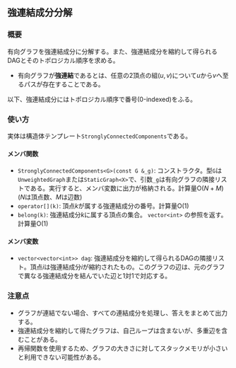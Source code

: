 ## 強連結成分分解

### 概要

有向グラフを強連結成分に分解する。また、強連結成分を縮約して得られるDAGとそのトポロジカル順序を求める。

- 有向グラフが**強連結**であるとは、任意の$2$頂点の組$(u,v)$について$u$から$v$へ至るパスが存在することである。

以下、強連結成分にはトポロジカル順序で番号($0$-indexed)をふる。

### 使い方

実体は構造体テンプレート`StronglyConnectedComponents`である。

#### メンバ関数

- `StronglyConnectedComponents<G>(const G &_g)`: コンストラクタ。型`G`は`UnweightedGraph`または`StaticGraph<X>`で、引数`_g`は有向グラフの隣接リストである。実行すると、メンバ変数に出力が格納される。計算量$\mathrm{O}(N+M)$ ($N$は頂点数、$M$は辺数)
- `operator[](k)`: 頂点$k$が属する強連結成分の番号。計算量$\mathrm{O}(1)$
- `belong(k)`: 強連結成分$k$に属する頂点の集合。 `vector<int>` の参照を返す。計算量$\mathrm{O}(1)$

#### メンバ変数

- `vector<vector<int>> dag`: 強連結成分を縮約して得られるDAGの隣接リスト。頂点$i$は強連結成分$i$が縮約されたもの。このグラフの辺は、元のグラフで異なる強連結成分を結んでいた辺と1対1で対応する。

### 注意点

- グラフが連結でない場合、すべての連結成分を処理し、答えをまとめて出力する。
- 強連結成分を縮約して得たグラフは、自己ループは含まないが、多重辺を含むことがある。 <!-- 内部実装で、強連結成分で完結する辺をのぞかないと自己ループを含んでしまう場合があります -->
- 再帰関数を使用するため、グラフの大きさに対してスタックメモリが小さいと利用できない可能性がある。
